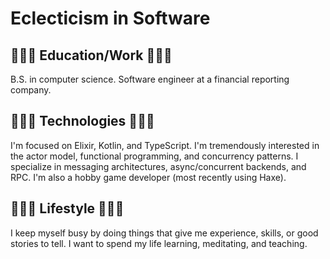 # Eclecticism in Software

## 👨🏻‍💼 Education/Work 👨🏻‍💼
B.S. in computer science. Software engineer at a financial reporting company.

## 👨🏻‍💻 Technologies 👨🏻‍💻
I'm focused on Elixir, Kotlin, and TypeScript. I'm tremendously interested in the actor model, functional programming, and concurrency patterns. I specialize in messaging architectures, async/concurrent backends, and RPC. I'm also a hobby game developer (most recently using Haxe).

## 🧘🏻‍♂️ Lifestyle 🧘🏻‍♂️
I keep myself busy by doing things that give me experience, skills, or good stories to tell. I want to spend my life learning, meditating, and teaching.
